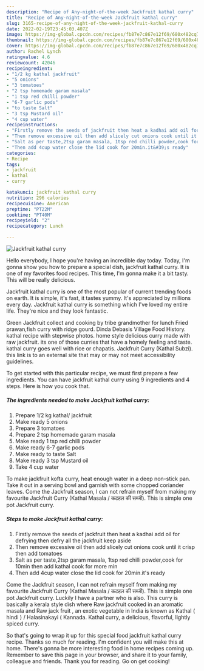 ```yaml
---
description: "Recipe of Any-night-of-the-week Jackfruit kathal curry"
title: "Recipe of Any-night-of-the-week Jackfruit kathal curry"
slug: 3165-recipe-of-any-night-of-the-week-jackfruit-kathal-curry
date: 2022-02-19T23:45:03.407Z
image: https://img-global.cpcdn.com/recipes/fb87e7c867e12f69/680x482cq70/jackfruit-kathal-curry-recipe-main-photo.jpg
thumbnail: https://img-global.cpcdn.com/recipes/fb87e7c867e12f69/680x482cq70/jackfruit-kathal-curry-recipe-main-photo.jpg
cover: https://img-global.cpcdn.com/recipes/fb87e7c867e12f69/680x482cq70/jackfruit-kathal-curry-recipe-main-photo.jpg
author: Rachel Lynch
ratingvalue: 4.6
reviewcount: 42046
recipeingredient:
- "1/2 kg kathal jackfruit"
- "5 onions"
- "3 tomatoes"
- "2 tsp homemade garam masala"
- "1 tsp red chilli powder"
- "6-7 garlic pods"
- "to taste Salt"
- "3 tsp Mustard oil"
- "4 cup water"
recipeinstructions:
- "Firstly remove the seeds of jackfruit then heat a kadhai add oil for defrying then defry all the jackfruit keep aside"
- "Then remove excessive oil then add slicely cut onions cook until it crisp then add tomatoes"
- "Salt as per taste,2tsp garam masala, 1tsp red chilli powder,cook for 10min then add kathal cook for more min"
- "Then add 4cup water close the lid cook for 20min.it&#39;s ready"
categories:
- Recipe
tags:
- jackfruit
- kathal
- curry

katakunci: jackfruit kathal curry 
nutrition: 296 calories
recipecuisine: American
preptime: "PT22M"
cooktime: "PT40M"
recipeyield: "2"
recipecategory: Lunch

---
```



![Jackfruit kathal curry](https://img-global.cpcdn.com/recipes/fb87e7c867e12f69/680x482cq70/jackfruit-kathal-curry-recipe-main-photo.jpg)

Hello everybody, I hope you're having an incredible day today. Today, I'm gonna show you how to prepare a special dish, jackfruit kathal curry. It is one of my favorites food recipes. This time, I'm gonna make it a bit tasty. This will be really delicious.

Jackfruit kathal curry is one of the most popular of current trending foods on earth. It is simple, it's fast, it tastes yummy. It's appreciated by millions every day. Jackfruit kathal curry is something which I've loved my entire life. They're nice and they look fantastic.

Green Jackfruit collect and cooking by tribe grandmother for lunch Fried prawan,fish curry with ridge gourd. Dinda Debasis Village Food History. kathal recipe with stepwise photos. home style delicious curry made with raw jackfruit. its one of those curries that have a homely feeling and taste. kathal curry goes well with rice or chapatis. Jackfruit Curry (Kathal Subzi). this link is to an external site that may or may not meet accessibility guidelines.


To get started with this particular recipe, we must first prepare a few ingredients. You can have jackfruit kathal curry using 9 ingredients and 4 steps. Here is how you cook that.

<!--inarticleads1-->

##### The ingredients needed to make Jackfruit kathal curry:

1. Prepare 1/2 kg kathal/ jackfruit
1. Make ready 5 onions
1. Prepare 3 tomatoes
1. Prepare 2 tsp homemade garam masala
1. Make ready 1 tsp red chilli powder
1. Make ready 6-7 garlic pods
1. Make ready to taste Salt
1. Make ready 3 tsp Mustard oil
1. Take 4 cup water


To make jackfruit kofta curry, heat enough water in a deep non-stick pan. Take it out in a serving bowl and garnish with some chopped coriander leaves. Come the Jackfruit season, I can not refrain myself from making my favourite Jackfruit Curry (Kathal Masala / कटहल की सब्जी). This is simple one pot Jackfruit curry. 

<!--inarticleads2-->

##### Steps to make Jackfruit kathal curry:

1. Firstly remove the seeds of jackfruit then heat a kadhai add oil for defrying then defry all the jackfruit keep aside
1. Then remove excessive oil then add slicely cut onions cook until it crisp then add tomatoes
1. Salt as per taste,2tsp garam masala, 1tsp red chilli powder,cook for 10min then add kathal cook for more min
1. Then add 4cup water close the lid cook for 20min.it&#39;s ready


Come the Jackfruit season, I can not refrain myself from making my favourite Jackfruit Curry (Kathal Masala / कटहल की सब्जी). This is simple one pot Jackfruit curry. Luckily I have a partner who is also. This curry is basically a kerala style dish where Raw jackfruit cooked in an aromatic masala and Raw jack fruit , an exotic vegetable in India is known as Kathal ( hindi ) / Halasinakayi ( Kannada. Kathal curry, a delicious, flavorful, lightly spiced curry. 

So that's going to wrap it up for this special food jackfruit kathal curry recipe. Thanks so much for reading. I'm confident you will make this at home. There's gonna be more interesting food in home recipes coming up. Remember to save this page in your browser, and share it to your family, colleague and friends. Thank you for reading. Go on get cooking!

